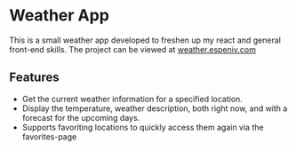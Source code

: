 # Weather App

This is a small weather app developed to freshen up my react and general front-end skills.
The project can be viewed at [weather.espeniv.com](URL "weather.espeniv.com")



## Features

- Get the current weather information for a specified location.
- Display the temperature, weather description, both right now, and with a forecast for the upcoming days.
- Supports favoriting locations to quickly access them again via the favorites-page
